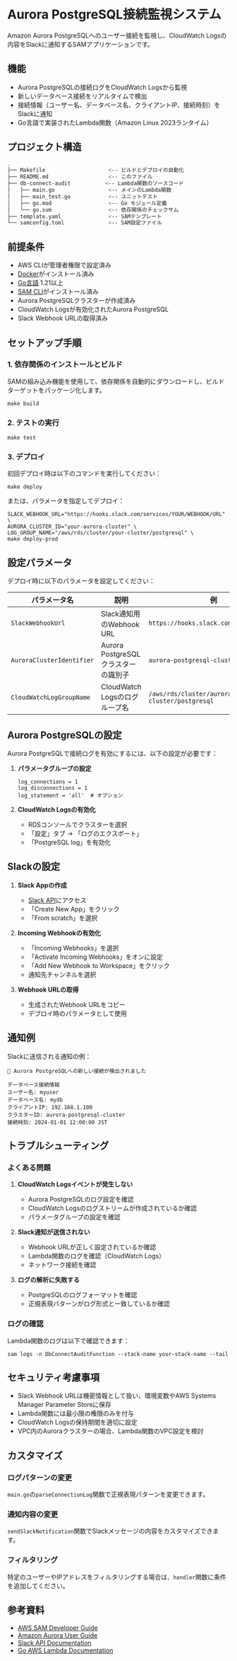 # Aurora PostgreSQL接続監視システム

Amazon Aurora PostgreSQLへのユーザー接続を監視し、CloudWatch Logsの内容をSlackに通知するSAMアプリケーションです。

## 機能

- Aurora PostgreSQLの接続ログをCloudWatch Logsから監視
- 新しいデータベース接続をリアルタイムで検出
- 接続情報（ユーザー名、データベース名、クライアントIP、接続時刻）をSlackに通知
- Go言語で実装されたLambda関数（Amazon Linux 2023ランタイム）

## プロジェクト構造

```bash
.
├── Makefile                    <-- ビルドとデプロイの自動化
├── README.md                   <-- このファイル
├── db-connect-audit           <-- Lambda関数のソースコード
│   ├── main.go                 <-- メインのLambda関数
│   ├── main_test.go            <-- ユニットテスト
│   ├── go.mod                  <-- Go モジュール定義
│   └── go.sum                  <-- 依存関係のチェックサム
├── template.yaml               <-- SAMテンプレート
└── samconfig.toml              <-- SAM設定ファイル
```

## 前提条件

* AWS CLIが管理者権限で設定済み
* [Docker](https://www.docker.com/community-edition)がインストール済み
* [Go言語](https://golang.org) 1.21以上
* [SAM CLI](https://docs.aws.amazon.com/serverless-application-model/latest/developerguide/serverless-sam-cli-install.html)がインストール済み
* Aurora PostgreSQLクラスターが作成済み
* CloudWatch Logsが有効化されたAurora PostgreSQL
* Slack Webhook URLの取得済み

## セットアップ手順

### 1. 依存関係のインストールとビルド

SAMの組み込み機能を使用して、依存関係を自動的にダウンロードし、ビルドターゲットをパッケージ化します。

```shell
make build
```

### 2. テストの実行

```shell
make test
```

### 3. デプロイ

初回デプロイ時は以下のコマンドを実行してください：

```shell
make deploy
```

または、パラメータを指定してデプロイ：

```shell
SLACK_WEBHOOK_URL="https://hooks.slack.com/services/YOUR/WEBHOOK/URL" \
AURORA_CLUSTER_ID="your-aurora-cluster" \
LOG_GROUP_NAME="/aws/rds/cluster/your-cluster/postgresql" \
make deploy-prod
```

## 設定パラメータ

デプロイ時に以下のパラメータを設定してください：

| パラメータ名 | 説明 | 例 |
|-------------|------|-----|
| `SlackWebhookUrl` | Slack通知用のWebhook URL | `https://hooks.slack.com/services/...` |
| `AuroraClusterIdentifier` | Aurora PostgreSQLクラスターの識別子 | `aurora-postgresql-cluster` |
| `CloudWatchLogGroupName` | CloudWatch Logsのログループ名 | `/aws/rds/cluster/aurora-postgresql-cluster/postgresql` |

## Aurora PostgreSQLの設定

Aurora PostgreSQLで接続ログを有効にするには、以下の設定が必要です：

1. **パラメータグループの設定**
   ```
   log_connections = 1
   log_disconnections = 1
   log_statement = 'all'  # オプション
   ```

2. **CloudWatch Logsの有効化**
   - RDSコンソールでクラスターを選択
   - 「設定」タブ → 「ログのエクスポート」
   - 「PostgreSQL log」を有効化

## Slackの設定

1. **Slack Appの作成**
   - [Slack API](https://api.slack.com/apps)にアクセス
   - 「Create New App」をクリック
   - 「From scratch」を選択

2. **Incoming Webhookの有効化**
   - 「Incoming Webhooks」を選択
   - 「Activate Incoming Webhooks」をオンに設定
   - 「Add New Webhook to Workspace」をクリック
   - 通知先チャンネルを選択

3. **Webhook URLの取得**
   - 生成されたWebhook URLをコピー
   - デプロイ時のパラメータとして使用

## 通知例

Slackに送信される通知の例：

```
🔗 Aurora PostgreSQLへの新しい接続が検出されました

データベース接続情報
ユーザー名: myuser
データベース名: mydb
クライアントIP: 192.168.1.100
クラスターID: aurora-postgresql-cluster
接続時刻: 2024-01-01 12:00:00 JST
```

## トラブルシューティング

### よくある問題

1. **CloudWatch Logsイベントが発生しない**
   - Aurora PostgreSQLのログ設定を確認
   - CloudWatch Logsのログストリームが作成されているか確認
   - パラメータグループの設定を確認

2. **Slack通知が送信されない**
   - Webhook URLが正しく設定されているか確認
   - Lambda関数のログを確認（CloudWatch Logs）
   - ネットワーク接続を確認

3. **ログの解析に失敗する**
   - PostgreSQLのログフォーマットを確認
   - 正規表現パターンがログ形式と一致しているか確認

### ログの確認

Lambda関数のログは以下で確認できます：
```shell
sam logs -n DbConnectAuditFunction --stack-name your-stack-name --tail
```
## セキュリティ考慮事項

- Slack Webhook URLは機密情報として扱い、環境変数やAWS Systems Manager Parameter Storeに保存
- Lambda関数には最小限の権限のみを付与
- CloudWatch Logsの保持期間を適切に設定
- VPC内のAuroraクラスターの場合、Lambda関数のVPC設定を検討

## カスタマイズ

### ログパターンの変更
`main.go`の`parseConnectionLog`関数で正規表現パターンを変更できます。

### 通知内容の変更
`sendSlackNotification`関数でSlackメッセージの内容をカスタマイズできます。

### フィルタリング
特定のユーザーやIPアドレスをフィルタリングする場合は、`handler`関数に条件を追加してください。

## 参考資料

- [AWS SAM Developer Guide](https://docs.aws.amazon.com/serverless-application-model/)
- [Amazon Aurora User Guide](https://docs.aws.amazon.com/AmazonRDS/latest/AuroraUserGuide/)
- [Slack API Documentation](https://api.slack.com/)
- [Go AWS Lambda Documentation](https://docs.aws.amazon.com/lambda/latest/dg/golang-handler.html)
